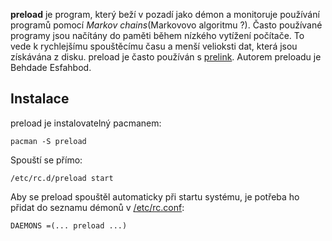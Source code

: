 **preload** je program, který beží v pozadí jako démon a monitoruje používání programů pomocí *Markov chains*(Markovovo algoritmu ?). Často používané programy jsou načítány do paměti během nízkého vytížení počítače. To vede k rychlejšímu spouštěcímu času a menší velioksti dat, která jsou získávána z disku. preload je často používán s [prelink](/index.php/Prelink "Prelink"). Autorem preloadu je Behdade Esfahbod.

## Instalace

preload je instalovatelný pacmanem:

```
pacman -S preload

```

Spouští se přímo:

```
/etc/rc.d/preload start

```

Aby se preload spouštěl automaticky při startu systému, je potřeba ho přidat do seznamu démonů v [/etc/rc.conf](/index.php/Rc.conf "Rc.conf"):

```
DAEMONS =(... preload ...)

```